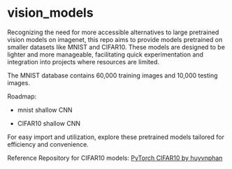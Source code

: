 # vision_models

Recognizing the need for more accessible alternatives to large pretrained vision models on imagenet, this repo aims to provide models pretrained on smaller datasets like MNIST and CIFAR10. These models are designed to be lighter and more manageable, facilitating quick experimentation and integration into projects where resources are limited.

The MNIST database contains 60,000 training images and 10,000 testing images.

Roadmap:
* mnist
  shallow CNN

* CIFAR10
  shallow CNN
  
For easy import and utilization, explore these pretrained models tailored for efficiency and convenience.

Reference Repository for CIFAR10 models:
[PyTorch CIFAR10 by huyvnphan](https://github.com/huyvnphan/PyTorch_CIFAR10)
